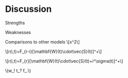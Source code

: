 # Discussion
Strengths

Weaknesses

Comparisons to other models
\\[x^2\\]

\\[r(i,t)=F_{r-i}[\mathbf{W}(t)\cdot\vec{S}(t)]^+\\]

\\[r(i,t)=F_{r}[\mathbf{W}(t)\cdot\vec{S}(t)+i^\sigma(t)]^+\\]

\\(w_! t_? f_.\\)
